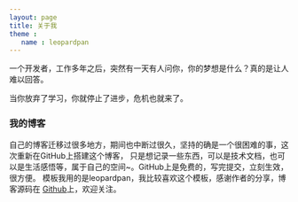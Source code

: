 ```yaml
---
layout: page
title: 关于我 
theme :
   name : leopardpan
---
```


一个开发者，工作多年之后，突然有一天有人问你，你的梦想是什么？真的是让人难以回答。
<p>
当你放弃了学习，你就停止了进步，危机也就来了。
<p>

<p>

<h3> 我的博客 </h3>  

<p>

自己的博客迁移过很多地方，期间也中断过很久，坚持的确是一个很困难的事，这次重新在GitHub上搭建这个博客，
只是想记录一些东西，可以是技术文档，也可以是生活感悟等，属于自己的空间~。GitHub上是免费的，写完提交，立刻生效，很方便。
模板我用的是leopardpan，我比较喜欢这个模板，感谢作者的分享，博客源码在 <a target="_blank" href='https://github.com/fytzzz/fytzzz.github.com/'>Github</a>上，欢迎关注。
<p> 